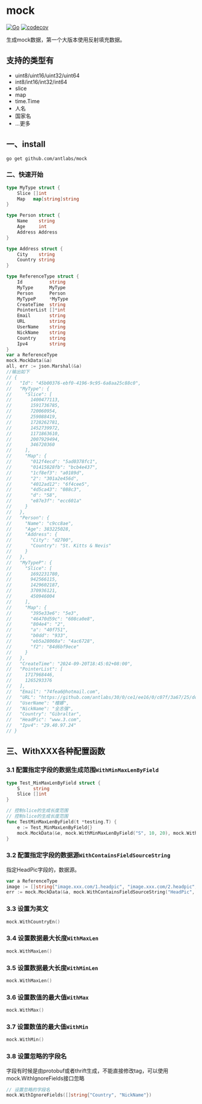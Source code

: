 # mock
[![Go](https://github.com/antlabs/mock/workflows/Go/badge.svg)](https://github.com/antlabs/mock/actions)
[![codecov](https://codecov.io/gh/antlabs/mock/branch/master/graph/badge.svg)](https://codecov.io/gh/antlabs/mock)

生成mock数据，第一个大版本使用反射填充数据。   
## 支持的类型有
* uint8/uint16/uint32/uint64
* int8/int16/int32/int64
* slice
* map
* time.Time
* 人名
* 国家名
* ...更多

## 一、install
```
go get github.com/antlabs/mock
```
### 二、快速开始
```go
type MyType struct {
	Slice []int
	Map   map[string]string
}

type Person struct {
	Name    string
	Age     int
	Address Address
}

type Address struct {
	City    string
	Country string
}

type ReferenceType struct {
	Id          string
	MyType      MyType
	Person      Person
	MyTypeP     *MyType
	CreateTime  string
	PointerList []*int
	Email       string
	URL         string
	UserName    string
	NickName    string
	Country     string
	Ipv4        string
}
var a ReferenceType
mock.MockData(&a)
all, err := json.Marshal(&a)
//输出如下
// {
//   "Id": "45b00376-ebf0-4196-9c95-6a8aa25c88c0",
//   "MyType": {
//     "Slice": [
//       1400477113,
//       1591736785,
//       720060954,
//       259088419,
//       1728262781,
//       1452739972,
//       1171863610,
//       2007929494,
//       346720360
//     ],
//     "Map": {
//       "012f4ecd": "5ad0378fc1",
//       "01415828fb": "bcb4e437",
//       "1cf8ef3": "a0189d",
//       "2": "301a2e456d",
//       "4012ad12": "6f4cee5",
//       "4d5ca43": "088c3",
//       "d": "58",
//       "e87e3f": "ecc601a"
//     }
//   },
//   "Person": {
//     "Name": "c9cc8ae",
//     "Age": 383225028,
//     "Address": {
//       "City": "d2700",
//       "Country": "St. Kitts & Nevis"
//     }
//   },
//   "MyTypeP": {
//     "Slice": [
//       1692231780,
//       942566115,
//       1429602187,
//       370936121,
//       450946004
//     ],
//     "Map": {
//       "395e33e6": "5e3",
//       "46470d59c": "608ca0e8",
//       "804e4": "2",
//       "a": "40f751",
//       "b0dd": "933",
//       "eb5a28060a": "4ac6728",
//       "f2": "84d6bf9ece"
//     }
//   },
//   "CreateTime": "2024-09-20T18:45:02+08:00",
//   "PointerList": [
//     1717968446,
//     1265293376
//   ],
//   "Email": "74fea6@hotmail.com",
//   "URL": "https://github.com/antlabs/30/0/ce1/ee16/0/c07f/3a67/25/dc3/6/cae/4/cc/2b9ce/10bd1/e9059/33/31a18/7/6/bc/b?0495=5a",
//   "UserName": "檀娜",
//   "NickName": "全志强",
//   "Country": "Gibraltar",
//   "HeadPic": "www.3.com",
//   "Ipv4": "29.40.97.24"
// }
```
## 三、WithXXX各种配置函数
### 3.1 配置指定字段的数据生成范围`WithMinMaxLenByField`
```go
type Test_MinMaxLenByField struct {
	S     string
	Slice []int
}

// 控制slice的生成长度范围
// 控制slice的生成长度范围
func TestMinMaxLenByField(t *testing.T) {
	e := Test_MinMaxLenByField{}
	mock.MockData(&e, mock.WithMinMaxLenByField("S", 10, 20), mock.WithMinMaxLenByField("Slice", 10, 20))
}
```

### 3.2 配置指定字段的数据源`WithContainsFieldSourceString`
指定HeadPic字段的，数据源。
```go
var a ReferenceType
image := []string{"image.xxx.com/1.headpic", "image.xxx.com/2.headpic", "image.xxx.com/3.headpic"}
err := mock.MockData(&a, mock.WithContainsFieldSourceString("HeadPic", image))
```
### 3.3 设置为英文
```go
mock.WithCountryEn()

```

### 3.4 设置数据最大长度`WithMaxLen`
```go
mock.WithMaxLen()
```

### 3.5 设置数据最大长度`WithMinLen`
```go
mock.WithMaxLen()
```

### 3.6 设置数值的最大值`WithMax`
```go
mock.WithMax()
```

### 3.7 设置数值的最大值`WithMin`
```go
mock.WithMin()
```
### 3.8 设置忽略的字段名
字段有时候是由protobuf或者thrift生成，不能直接修改tag，可以使用mock.WithIgnoreFields接口忽略
```go
// 设置忽略的字段名
mock.WithIgnoreFields([]string{"Country", "NickName"})
```
